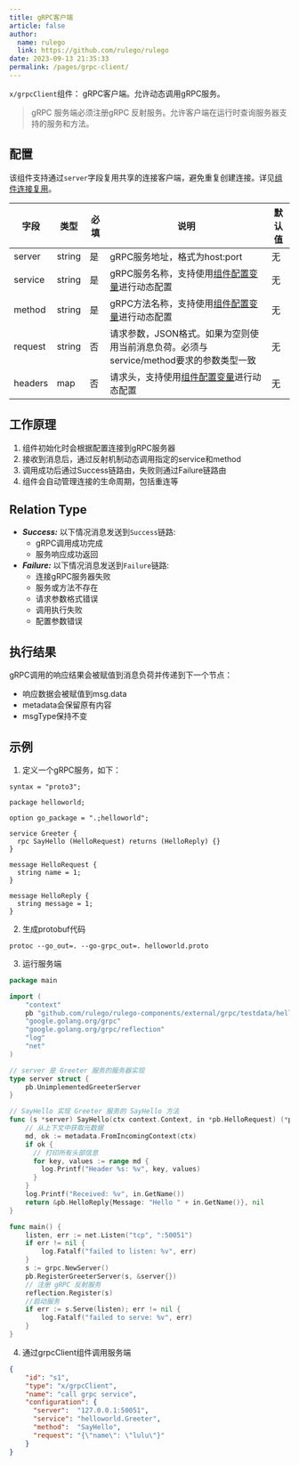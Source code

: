 ```yaml
---
title: gRPC客户端
article: false
author: 
  name: rulego
  link: https://github.com/rulego/rulego
date: 2023-09-13 21:35:33
permalink: /pages/grpc-client/
---
```

`x/grpcClient`组件：<Badge text="v0.25.0+"/> gRPC客户端。允许动态调用gRPC服务。

> gRPC 服务端必须注册gRPC 反射服务。允许客户端在运行时查询服务器支持的服务和方法。

## 配置

该组件支持通过`server`字段复用共享的连接客户端，避免重复创建连接。详见[组件连接复用](/pages/baa05d/)。

| 字段      | 类型     | 必填 | 说明                                                          | 默认值 |
|---------|--------|-----|-------------------------------------------------------------|-----|
| server  | string | 是   | gRPC服务地址，格式为host:port                                      | 无   |
| service | string | 是   | gRPC服务名称，支持使用[组件配置变量](/pages/baa05c/)进行动态配置              | 无   |
| method  | string | 是   | gRPC方法名称，支持使用[组件配置变量](/pages/baa05c/)进行动态配置              | 无   |
| request | string | 否   | 请求参数，JSON格式。如果为空则使用当前消息负荷。必须与service/method要求的参数类型一致  | 无   |
| headers | map    | 否   | 请求头，支持使用[组件配置变量](/pages/baa05c/)进行动态配置                  | 无   |

## 工作原理

1. 组件初始化时会根据配置连接到gRPC服务器
2. 接收到消息后，通过反射机制动态调用指定的service和method
3. 调用成功后通过Success链路由，失败则通过Failure链路由
4. 组件会自动管理连接的生命周期，包括重连等

## Relation Type

- ***Success:*** 以下情况消息发送到`Success`链路:
  - gRPC调用成功完成
  - 服务响应成功返回
- ***Failure:*** 以下情况消息发送到`Failure`链路:
  - 连接gRPC服务器失败
  - 服务或方法不存在
  - 请求参数格式错误
  - 调用执行失败
  - 配置参数错误

## 执行结果

gRPC调用的响应结果会被赋值到消息负荷并传递到下一个节点：
- 响应数据会被赋值到msg.data
- metadata会保留原有内容
- msgType保持不变

## 示例
1. 定义一个gRPC服务，如下：
```text
syntax = "proto3";

package helloworld;

option go_package = ".;helloworld";

service Greeter {
  rpc SayHello (HelloRequest) returns (HelloReply) {}
}

message HelloRequest {
  string name = 1;
}

message HelloReply {
  string message = 1;
}

```

2. 生成protobuf代码
```shell
protoc --go_out=. --go-grpc_out=. helloworld.proto
```
3. 运行服务端
```go
package main

import (
	"context"
	pb "github.com/rulego/rulego-components/external/grpc/testdata/helloworld"
	"google.golang.org/grpc"
	"google.golang.org/grpc/reflection"
	"log"
	"net"
)

// server 是 Greeter 服务的服务器实现
type server struct {
	pb.UnimplementedGreeterServer
}

// SayHello 实现 Greeter 服务的 SayHello 方法
func (s *server) SayHello(ctx context.Context, in *pb.HelloRequest) (*pb.HelloReply, error) {
    // 从上下文中获取元数据
    md, ok := metadata.FromIncomingContext(ctx)
    if ok {
      // 打印所有头部信息
      for key, values := range md {
        log.Printf("Header %s: %v", key, values)
      }
    }
	log.Printf("Received: %v", in.GetName())
	return &pb.HelloReply{Message: "Hello " + in.GetName()}, nil
}

func main() {
	listen, err := net.Listen("tcp", ":50051")
	if err != nil {
		log.Fatalf("failed to listen: %v", err)
	}
	s := grpc.NewServer()
	pb.RegisterGreeterServer(s, &server{})
	// 注册 gRPC 反射服务
	reflection.Register(s)
	//启动服务
	if err := s.Serve(listen); err != nil {
		log.Fatalf("failed to serve: %v", err)
	}
}
```

4. 通过grpcClient组件调用服务端
```json
{
    "id": "s1",
    "type": "x/grpcClient",
    "name": "call grpc service",
    "configuration": {
      "server":  "127.0.0.1:50051",
      "service": "helloworld.Greeter",
      "method":  "SayHello",
      "request": "{\"name\": \"lulu\"}"
    }
}
```